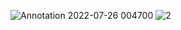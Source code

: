 ![Annotation 2022-07-26 004700](https://user-images.githubusercontent.com/96494631/180858470-f1271f89-4321-4211-bceb-fc8199f468c7.jpg)
![2](https://user-images.githubusercontent.com/96494631/180858477-a5c1e4a7-23b2-448c-b812-fffccdec2618.jpg)
